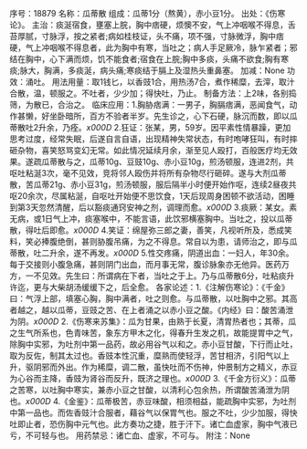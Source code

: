 序号：18879
名称：瓜蒂散
组成：瓜蒂1分（熬黄），赤小豆1分。
出处：《伤寒论》。
主治：痰涎宿食，壅塞上脘，胸中痞硬，烦懊不安，气上冲咽喉不得息，舌苔厚腻，寸脉浮，按之紧者;病如桂枝证，头不痛，项不强，寸脉微浮，胸中痞硬，气上冲咽喉不得息者，此为胸中有寒，当吐之；病人手足厥冷，脉乍紧者；邪结在胸中，心下满而烦，饥不能食者;宿食在上脘;胸中多痰，头痛不欲食;胸有寒痰;脉大，胸满，多痰涎，病头痛;寒痰结于膈上及湿热头重鼻塞。
加减：None
功效：涌吐。
用法用量：取1钱匕，以香豉1合，用热汤7合，煮作稀糜，去滓，取汁合散，温，顿服之。不吐者，少少加；得快吐，乃止。
制备方法：上2味，各别捣筛，为散已，合治之。
临床应用：1.胸胁痞满：一男子，胸膈痞满，恶闻食气，动作甚懒，好坐卧暗所，百方不验者半岁。先生诊之，心下石硬，脉沉而数，即以瓜蒂散吐2升余，乃痊。_x000D_
2.狂证：张某，男，59岁。因平素性情暴躁，更加思考过度，经常失眠，后遂自言自语，出现精神失常状态，有时咆哮狂叫，有时摔砸杂物，喜笑怒骂变幻无常。如此情况延续月余，渐至见人殴打，百般医疗均无效果。遂疏瓜蒂散与之，瓜蒂10g、豆豉10g、赤小豆10g，煎汤顿服，连进2剂，共呕吐粘涎3次，毫不见效，竞将邻人殴伤并将所有杂物尽行砸碎。遂与大剂瓜蒂散，苦瓜蒂21g、赤小豆31g，煎汤顿服，服后隔半小时便开始作呕，连续2昼夜共呕20余次，尽属粘涎，自呕吐开始便不思饮食，1天后现周身困顿不欲活动，困睡到第3天忽然清醒，后以豁痰通窍安神之剂，调理而愈。_x000D_
3.痰厥：某女。素无病，或1日气上冲，痰塞喉中，不能言语，此饮邪横塞胸中。当吐之，投以瓜蒂散，得吐后即愈。_x000D_
4.笑证：绵屋弥三郎之妻，善笑，凡视听所及，悉成笑料，笑必捧腹绝倒，甚则胁腹吊痛，为之不得息。常自以为患，请师治之，即与瓜蒂散，吐二升余，遂不再发。_x000D_
5.性交疼痛，阴道出血：一妇人，年30余。每于交接则小腹急痛，甚则阴门出血，而月事无常，腹诊脉象亦无他异。医药万方，一不见效。先生曰：所谓病在下者，当吐之于上。乃与瓜蒂散6分，吐粘痰升许迄，更与大柴胡汤缓缓下之，后全愈。
各家论述：1.《注解伤寒论》：《千金》曰：气浮上部，填塞心胸，胸中满者，吐之则愈。与瓜蒂散，以吐胸中之邪。其高者越之，越以瓜蒂，豆豉之苦、在上者涌之以赤小豆之酸。《内经》曰：酸苦涌泄为阴。_x000D_
2.《伤寒来苏集》：瓜为甘果，由熟于长夏，清胃热者也；其蒂，瓜之生气所系也，色青味苦，象东方甲木之化，得春升生发之机，故能提胃中之气，除胸中实邪，为吐剂中第一品药，故必用谷气以和之。赤小豆甘酸，下行而止吐，取为反佐，制其太过也。香豉本性沉重，糜熟而使轻浮，苦甘相济，引阳气以上升，驱阴邪而外出。作为稀糜，调二散，虽快吐而不伤神，仲景制方之精义，赤豆为心谷而主降，香豉为肾谷而反升，既济之理也。_x000D_
3.《千金方衍义》：瓜蒂之苦寒，以吐胸中寒实，兼赤小豆之甘酸，以清利心包余热，所谓酸苦涌泄为阴也。_x000D_
4.《金鉴》：瓜蒂极苦，赤豆味酸，相须相益，能疏胸中实邪，为吐剂中第一品也。而佐香豉汁合服者，藉谷气以保胃气也。服之不吐，少少加服，得快吐即止者，恐伤胸中元气也。此方奏功之捷，胜于汗下。诸亡血虚家，胸中气液已亏，不可轻与也。
用药禁忌：诸亡血、虚家，不可与。
附注：None
